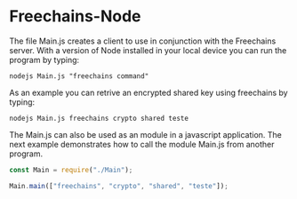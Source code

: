 # Freechains-Node

The file Main.js creates a client to use in conjunction with the Freechains server. With a version of Node installed in your local device you can run the program by typing:

~~~shell
nodejs Main.js "freechains command"
~~~

As an example you can retrive an encrypted shared key using freechains by typing:

~~~shell
nodejs Main.js freechains crypto shared teste
~~~

The Main.js can also be used as an module in a javascript application. The next example demonstrates how to call the module Main.js from another program. 

~~~javascript
const Main = require("./Main");

Main.main(["freechains", "crypto", "shared", "teste"]);
~~~
